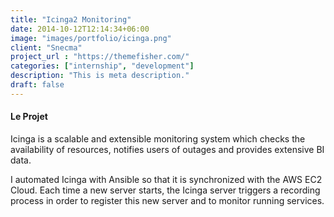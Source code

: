 ```yaml
---
title: "Icinga2 Monitoring"
date: 2014-10-12T12:14:34+06:00
image: "images/portfolio/icinga.png"
client: "Snecma"
project_url : "https://themefisher.com/"
categories: ["internship", "development"]
description: "This is meta description."
draft: false
---
```


#### Le Projet

Icinga is a scalable and extensible monitoring system which checks the availability of resources, notifies users of outages and provides extensive BI data.

I automated Icinga with Ansible so that it is synchronized with the AWS EC2 Cloud. Each time a new server starts, the Icinga server triggers a recording process in order to register this new server and to monitor running services.
